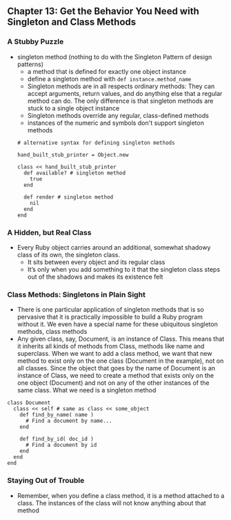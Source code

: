 ## Chapter 13: Get the Behavior You Need with Singleton and Class Methods

### A Stubby Puzzle

- singleton method (nothing to do with the Singleton Pattern of design patterns)
	- a method that is defined for exactly one object instance
	- define a singleton method with `def instance.method_name`
	- Singleton methods are in all respects ordinary methods: They can accept arguments, return values, and do anything else that a regular method can do. The only difference is that singleton methods are stuck to a single object instance
	- Singleton methods override any regular, class-defined methods
	- instances of the numeric and symbols don't support singleton methods
	```
	# alternative syntax for defining singleton methods
	
	hand_built_stub_printer = Object.new
	
	class << hand_built_stub_printer
	  def available? # singleton method
	    true
	  end
		
	  def render # singleton method
	    nil
	  end
	end
	```
	
### A Hidden, but Real Class

- Every Ruby object carries around an additional, somewhat shadowy class of its own, the singleton class.
	- It sits between every object and its regular class
	- It’s only when you add something to it that the singleton class steps out of the shadows and makes its existence felt

### Class Methods: Singletons in Plain Sight

- There is one particular application of singleton methods that is so pervasive that it is practically impossible to build a Ruby program without it. We even have a special name for these ubiquitous singleton methods, class methods
- Any given class, say, Document, is an instance of Class. This means that it inherits all kinds of methods from Class, methods like name and superclass. When we want to add a class method, we want that new method to exist only on the one class (Document in the example), not on all classes. Since the object that goes by the name of Document is an instance of Class, we need to create a method that exists only on the one object (Document) and not on any of the other instances of the same class. What we need is a singleton method

```
class Document
  class << self # same as class << some_object
    def find_by_name( name )
      # Find a document by name...
    end
		
    def find_by_id( doc_id )
      # Find a document by id
    end 
  end
end		
```

### Staying Out of Trouble

- Remember, when you define a class method, it is a method attached to a class. The instances of the class will not know anything about that method